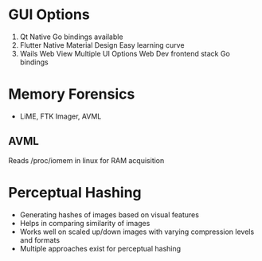# GUI Options

1. Qt
    Native
    Go bindings available
2. Flutter
    Native
    Material Design
    Easy learning curve
3. Wails
    Web View
    Multiple UI Options
    Web Dev frontend stack
    Go bindings


# Memory Forensics
- LiME, FTK Imager, AVML

## AVML
Reads /proc/iomem in linux for RAM acquisition

# Perceptual Hashing
- Generating hashes of images based on visual features
- Helps in comparing similarity of images
- Works well on scaled up/down images with varying compression levels and formats
- Multiple approaches exist for perceptual hashing